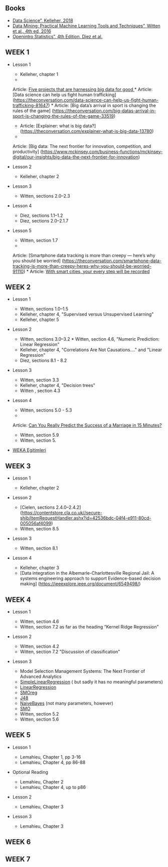 ## Books

* [Data Science”, Kelleher, 2018](https://eu.alma.exlibrisgroup.com/leganto/readinglist/citation/38461770810001381?institute=44YORK_INST&auth=SAML)
* [Data Mining: Practical Machine Learning Tools and Techniques”, Witten et al., 4th ed, 2016 ](https://eu.alma.exlibrisgroup.com/leganto/readinglist/citation/38461791930001381?institute=44YORK_INST&auth=SAML)
* [Openintro Statistics”, 4th Edition, Diez et al.](https://leanpub.com/openintro-statistics)

## WEEK 1

* Lesson 1
    * Kelleher, chapter 1
    *
  Article: [Five projects that are harnessing big data for good ](https://theconversation.com/five-projects-that-are-harnessing-big-data-for-good-104844)
    *
  Article: [Data science can help us fight human trafficking] (https://theconversation.com/data-science-can-help-us-fight-human-trafficking-81647)
    *
  Article: [Big data’s arrival in sport is changing the rules of the game] (https://theconversation.com/big-datas-arrival-in-sport-is-changing-the-rules-of-the-game-33519)
    * Article: [Explainer: what is big data?] (https://theconversation.com/explainer-what-is-big-data-13780)
    *
  Article: [Big data: The next frontier for innovation, competition, and productivity] (https://www.mckinsey.com/business-functions/mckinsey-digital/our-insights/big-data-the-next-frontier-for-innovation)

* Lesson 2
    * Kelleher, chapter 2

* Lesson 3
    * Witten, sections 2.0–2.3

* Lesson 4
    * Diez, sections 1.1–1.2
    * Diez, sections 2.0–2.1.7

* Lesson 5
    * Witten, section 1.7
    *
  Article: [Smartphone data tracking is more than creepy — here’s why you should be worried] (https://theconversation.com/smartphone-data-tracking-is-more-than-creepy-heres-why-you-should-be-worried-91110)
    *
  Article: [With smart cities, your every step will be recorded](https://theconversation.com/with-smart-cities-your-every-step-will-be-recorded-94527)

## WEEK 2

* Lesson 1
    * Witten, sections 1.0–1.5
    * Kelleher, chapter 4,  "Supervised versus Unsupervised Learning"
    * Kelleher, chapter 5

* Lesson 2
    * Witten, sections 3.0–3.2 * Witten, section 4.6, "Numeric Prediction: Linear Regression"
    * Kelleher, chapter 4, "Correlations Are Not Causations…." and "Linear Regression"
    * Diez, sections 8.1 - 8.2

* Lesson 3
    * Witten, section 3.3
    * Kelleher, chapter 4, "Decision trees"
    * Witten , section 4.3
* Lesson 4
    * Witten, sections 5.0 - 5.3
    *
  Article: [Can You Really Predict the Success of a Marriage in 15 Minutes?](https://slate.com/human-interest/2010/03/a-dissection-of-john-gottman-s-love-lab.html)
    * Witten, section 5.9
    * Witten, section 5.

* [WEKA Egitimleri](https://www.youtube.com/watch?v=5s8IgMfH698&list=PLh9ECzBB8tJP8vpIM91W1k_qoGI10ikh1)

## WEEK 3

* Lesson 1
    * Kelleher, chapter 2

* Lesson 2
    * [Cielen, sections 2.4.0–2.4.2] (https://contentstore.cla.co.uk//secure-shib/ItemRequestHandler.ashx?id=42536bdc-04f4-e911-80cd-005056af4099)
    * Witten, section 8.5

* Lesson 3
    * Witten, section 8.1

* Lesson 4
    * Kelleher, chapter 3
    * [Data integration in the Albemarle-Charlottesville Regional Jail: A systems engineering approach to support Evidence-based decision making] (https://ieeexplore.ieee.org/document/6549498/)

## WEEK 4

* Lesson 1
    * Witten, section 4.6
    * Witten, section 7.2 as far as the heading “Kernel Ridge Regression”

* Lesson 2
    * Witten, section 4.2
    * Witten, section 7.2 "Discussion of classification"
* Lesson 3
    * Model Selection Management Systems: The Next Frontier of Advanced Analytics
    * [SimpleLinearRegression](https://weka.sourceforge.io/doc.stable/weka/classifiers/functions/SimpleLinearRegression.html) (
      but sadly it has no meaningful parameters)
    * [LinearRegression](https://weka.sourceforge.io/doc.stable/weka/classifiers/functions/LinearRegression.html)
    * [SMOreg](https://weka.sourceforge.io/doc.stable/weka/classifiers/functions/SMOreg.html)
    * [J48](https://weka.sourceforge.io/doc.stable/weka/classifiers/trees/J48.html)
    * [NaiveBayes](https://weka.sourceforge.io/doc.stable/weka/classifiers/bayes/NaiveBayes.html) (not many parameters,
      however)
    * [SMO](https://weka.sourceforge.io/doc.stable/weka/classifiers/functions/SMO.html)
    * Witten, section 5.2
    * Witten, section 5.6

## WEEK 5

* Lesson 1
    * Lemahieu, Chapter 1, pp 3-16
    * Lemahieu, Chapter 4, pp 86-88
* Optional Reading
    * Lemahieu, Chapter 2
    * Lemahieu, Chapter 4, up to p86

* Lesson 2
    * Lemahieu, Chapter 3

* Lesson 3
    * Lemahieu, Chapter 3

## WEEK 6

## WEEK 7
